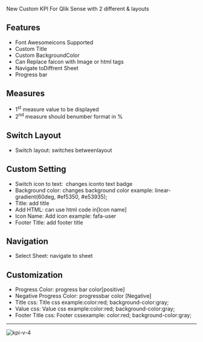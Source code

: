 <p>
        New Custom KPI For Qlik Sense with 2 different & layouts
    </p>
    <h2>Features</h2>
    <ul>
        <li>Font Awesomeicons Supported</li>
        <li>Custom Title</li>
        <li>Custom BackgroundColor</li>
        <li>Can Replace faicon with Image or html tags</li>
        <li>Navigate toDiffrent Sheet</li>
        <li>Progress bar</li>
    </ul>
    <h2>Measures</h2>
    <ul>
        <li>1<sup>st</sup> measure value to be displayed</li>
        <li>2<sup>nd</sup> measure should benumber format in %</li>
    </ul>
    <h2>Switch Layout</h2>
    <ul>
        <li>Switch layout: switches betweenlayout</li>
    </ul>
    <h2>Custom Setting</h2>
    <ul>
        <li>Switch icon to text:  changes iconto text badge</li>
        <li>Background color: changes background color example: linear-gradient(60deg, #ef5350, #e53935);</li>
        <li>Title: add title</li>
        <li>Add HTML: can use html code in[Icon name]</li>
        <li>Icon Name: Add icon example: fafa-user</li>
        <li>Footer Title: add footer title</li>
    </ul>
    <h2>Navigation</h2>
    <ul>
      <li>Select Sheet: navigate to sheet</li>
    </ul>
    <h2>Customization</h2>
    <ul>
        <li>Progress Color: progress bar color[positive]</li>
        <li>Negative Progress Color: progressbar color [Negative]</li>
        <li>Title css: Title css example:color:red; background-color:gray;</li>
        <li>Value css: Value css example:color:red; background-color:gray;</li>
        <li>Footer Title css: Footer cssexample: color:red; background-color:gray;</li>
    </ul>
    <hr>
    <img src="./x-kpi-4.gif" alt="kpi-v-4">
